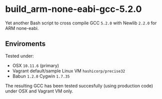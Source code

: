 # build_arm-none-eabi-gcc-5.2.0

Yet another Bash script to cross compile GCC `5.2.0` with Newlib `2.2.0` for ARM none-eabi.

## Enviroments

Tested under:

- OSX `10.11.6` (primary)
- Vagrant default/sample Linux VM `hashicorp/precise32`
- Babun `1.2.0` Cygwin `1.7.35`

The resulting GCC has been tested succesfully (using production code) under OSX and Vagrant VM only.
